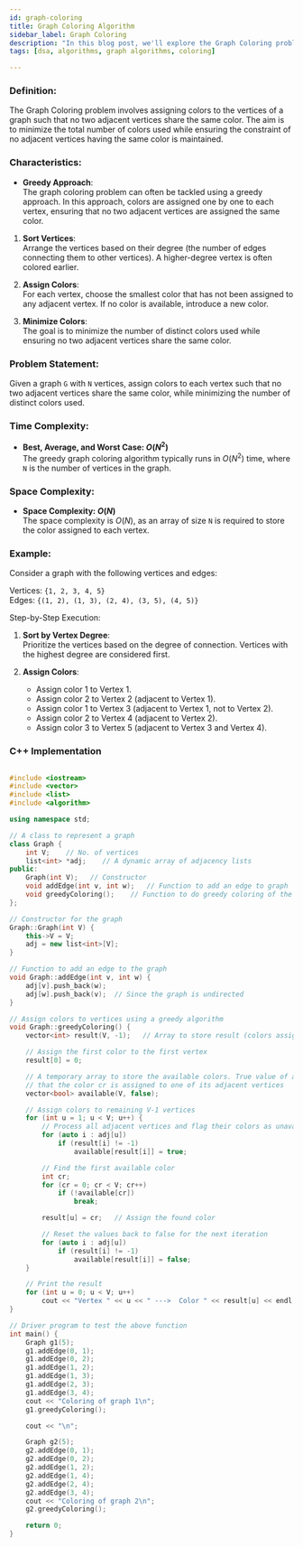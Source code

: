 ```yaml
---
id: graph-coloring  
title: Graph Coloring Algorithm  
sidebar_label: Graph Coloring  
description: "In this blog post, we'll explore the Graph Coloring problem, a classical algorithm that assigns colors to the vertices of a graph such that no two adjacent vertices share the same color."  
tags: [dsa, algorithms, graph algorithms, coloring]

---
```


### Definition:

The Graph Coloring problem involves assigning colors to the vertices of a graph such that no two adjacent vertices share the same color. The aim is to minimize the total number of colors used while ensuring the constraint of no adjacent vertices having the same color is maintained.

### Characteristics:

- **Greedy Approach**:  
  The graph coloring problem can often be tackled using a greedy approach. In this approach, colors are assigned one by one to each vertex, ensuring that no two adjacent vertices are assigned the same color.

1. **Sort Vertices**:  
   Arrange the vertices based on their degree (the number of edges connecting them to other vertices). A higher-degree vertex is often colored earlier.

2. **Assign Colors**:  
   For each vertex, choose the smallest color that has not been assigned to any adjacent vertex. If no color is available, introduce a new color.

3. **Minimize Colors**:  
   The goal is to minimize the number of distinct colors used while ensuring no two adjacent vertices share the same color.

### Problem Statement:

Given a graph `G` with `N` vertices, assign colors to each vertex such that no two adjacent vertices share the same color, while minimizing the number of distinct colors used.

### Time Complexity:

- **Best, Average, and Worst Case: $O(N^2)$**  
  The greedy graph coloring algorithm typically runs in $O(N^2)$ time, where `N` is the number of vertices in the graph.

### Space Complexity:

- **Space Complexity: $O(N)$**  
  The space complexity is $O(N)$, as an array of size `N` is required to store the color assigned to each vertex.

### Example:

Consider a graph with the following vertices and edges:

Vertices: `{1, 2, 3, 4, 5}`  
Edges: `{(1, 2), (1, 3), (2, 4), (3, 5), (4, 5)}`

Step-by-Step Execution:

1. **Sort by Vertex Degree**:  
   Prioritize the vertices based on the degree of connection. Vertices with the highest degree are considered first.

2. **Assign Colors**:
   - Assign color 1 to Vertex 1.
   - Assign color 2 to Vertex 2 (adjacent to Vertex 1).
   - Assign color 1 to Vertex 3 (adjacent to Vertex 1, not to Vertex 2).
   - Assign color 2 to Vertex 4 (adjacent to Vertex 2).
   - Assign color 3 to Vertex 5 (adjacent to Vertex 3 and Vertex 4).


### C++ Implementation

```cpp

#include <iostream>
#include <vector>
#include <list>
#include <algorithm>

using namespace std;

// A class to represent a graph
class Graph {
    int V;    // No. of vertices
    list<int> *adj;    // A dynamic array of adjacency lists
public:
    Graph(int V);   // Constructor
    void addEdge(int v, int w);   // Function to add an edge to graph
    void greedyColoring();    // Function to do greedy coloring of the graph
};

// Constructor for the graph
Graph::Graph(int V) {
    this->V = V;
    adj = new list<int>[V];
}

// Function to add an edge to the graph
void Graph::addEdge(int v, int w) {
    adj[v].push_back(w);
    adj[w].push_back(v);  // Since the graph is undirected
}

// Assign colors to vertices using a greedy algorithm
void Graph::greedyColoring() {
    vector<int> result(V, -1);   // Array to store result (colors assigned to vertices)

    // Assign the first color to the first vertex
    result[0] = 0;

    // A temporary array to store the available colors. True value of available[cr] would mean
    // that the color cr is assigned to one of its adjacent vertices
    vector<bool> available(V, false);

    // Assign colors to remaining V-1 vertices
    for (int u = 1; u < V; u++) {
        // Process all adjacent vertices and flag their colors as unavailable
        for (auto i : adj[u])
            if (result[i] != -1)
                available[result[i]] = true;

        // Find the first available color
        int cr;
        for (cr = 0; cr < V; cr++)
            if (!available[cr])
                break;

        result[u] = cr;   // Assign the found color

        // Reset the values back to false for the next iteration
        for (auto i : adj[u])
            if (result[i] != -1)
                available[result[i]] = false;
    }

    // Print the result
    for (int u = 0; u < V; u++)
        cout << "Vertex " << u << " --->  Color " << result[u] << endl;
}

// Driver program to test the above function
int main() {
    Graph g1(5);
    g1.addEdge(0, 1);
    g1.addEdge(0, 2);
    g1.addEdge(1, 2);
    g1.addEdge(1, 3);
    g1.addEdge(2, 3);
    g1.addEdge(3, 4);
    cout << "Coloring of graph 1\n";
    g1.greedyColoring();

    cout << "\n";

    Graph g2(5);
    g2.addEdge(0, 1);
    g2.addEdge(0, 2);
    g2.addEdge(1, 2);
    g2.addEdge(1, 4);
    g2.addEdge(2, 4);
    g2.addEdge(3, 4);
    cout << "Coloring of graph 2\n";
    g2.greedyColoring();

    return 0;
}
```